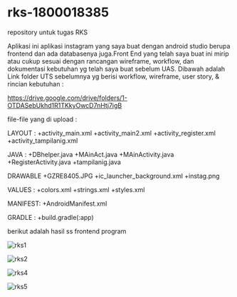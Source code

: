 # rks-1800018385
repository untuk tugas RKS

Aplikasi ini aplikasi instagram yang saya buat dengan android studio berupa frontend dan ada databasenya juga.Front End yang telah saya buat ini mirip atau cukup sesuai dengan rancangan wireframe, workflow, dan dokumentasi kebutuhan yg telah saya buat sebelum UAS. Dibawah adalah Link folder UTS sebelumnya yg berisi workflow, wireframe, user story, & rincian kebutuhan :

https://drive.google.com/drive/folders/1-OTDASebUkhd1R1TKkyOwcD7nHtj7igB


file-file yang di upload :

LAYOUT :
+activity_main.xml
+activity_main2.xml
+activity_register.xml
+activity_tampilanig.xml

JAVA :
+DBhelper.java
+MAinAct.java
+MAinActivity.java
+RegisterActivity.java
+tampilanig.java

DRAWABLE
+GZRE8405.JPG
+ic_launcher_background.xml
+instag.png

VALUES :
+colors.xml
+strings.xml
+styles.xml

MANIFEST:
+AndroidManifest.xml

GRADLE :
+build.gradle(:app)

berikut adalah hasil ss frontend program

![rks1](https://user-images.githubusercontent.com/48514779/106565618-adf9e280-6561-11eb-8d57-730438f62241.png)


![rks2](https://user-images.githubusercontent.com/48514779/106565626-b05c3c80-6561-11eb-9571-95e159beea7c.png)


![rks4](https://user-images.githubusercontent.com/48514779/106565635-b3572d00-6561-11eb-9eff-d6ddf3671cae.png)


![rks5](https://user-images.githubusercontent.com/48514779/106565645-b6521d80-6561-11eb-83d1-f9c1a90a09e7.png)


